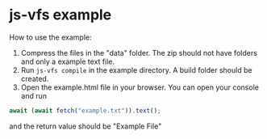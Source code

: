 # js-vfs example

How to use the example:
1. Compress the files in the "data" folder. The zip should not have folders and only a example text file.
2. Run `js-vfs compile` in the example directory. A build folder should be created.
3. Open the example.html file in your browser. You can open your console and run
```js
await (await fetch("example.txt")).text();
```
and the return value should be "Example File"